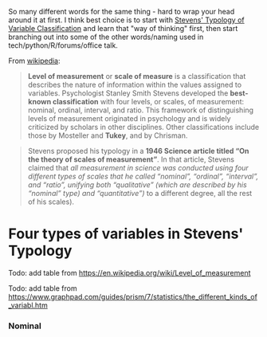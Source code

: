 So many different words for the same thing - hard to wrap your head around it at first. I think
best choice is to start with [Stevens' Typology of Variable Classification](https://en.wikipedia.org/wiki/Level_of_measurement)
and learn that "way of thinking" first, then start branching out into some of the other words/naming used
in tech/python/R/forums/office talk. 

From [wikipedia](https://en.wikipedia.org/wiki/Level_of_measurement):
>**Level of measurement** or **scale of measure** is a classification that describes the nature of information within the values assigned to variables. Psychologist Stanley Smith Stevens developed the **best-known classification** with four levels, or scales, of measurement: nominal, ordinal, interval, and ratio. This framework of distinguishing levels of measurement originated in psychology and is widely criticized by scholars in other disciplines. Other classifications include those by Mosteller and **Tukey**, and by Chrisman.

>Stevens proposed his typology in a **1946 Science article titled “On the theory of scales of measurement”**. In that article, Stevens claimed that *all measurement in science was conducted using four different types of scales that he called “nominal”, “ordinal”, “interval”, and “ratio”, unifying both “qualitative” (which are described by his “nominal” type) and “quantitative”)* to a different degree, all the rest of his scales). 

# Four types of variables in Stevens' Typology

Todo: add table from https://en.wikipedia.org/wiki/Level_of_measurement

Todo: add table from https://www.graphpad.com/guides/prism/7/statistics/the_different_kinds_of_variabl.htm

### Nominal


### 

### 

### 
